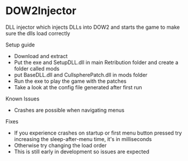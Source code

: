 # DOW2Injector
DLL injector which injects DLLs into DOW2 and starts the game to make sure the dlls load correctly

Setup guide
- Download and extract
- Put the exe and SetupDLL.dll in main Retribution folder and create a folder called mods
- put BaseDLL.dll and CullspherePatch.dll in mods folder
- Run the exe to play the game with the patches
- Take a look at the config file generated after first run

Known Issues
- Crashes are possible when navigating menus

Fixes
- If you experience crashes on startup or first menu button pressed try increasing the sleep-after-menu time, it's in milliseconds
- Otherwise try changing the load order
- This is still early in development so issues are expected
